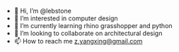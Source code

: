 - 👋 Hi, I’m @lebstone
- 👀 I’m interested in computer design
- 🌱 I’m currently learning rhino grasshopper and python
- 💞️ I’m looking to collaborate on architectural design
- 📫 How to reach me z.yangxing@gmail.com

<!---
lebstone/lebstone is a ✨ special ✨ repository because its `README.md` (this file) appears on your GitHub profile.
You can click the Preview link to take a look at your changes.
--->
